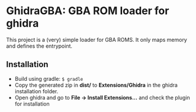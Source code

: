 # GhidraGBA: GBA ROM loader for ghidra
This project is a (very) simple loader for GBA ROMS. It only maps memory and defines the entrypoint.

## Installation
- Build using gradle: ```$ gradle```
- Copy the generated zip in **dist/** to **Extensions/Ghidra** in the ghidra installation folder.
- Open ghidra and go to **File -> Install Extensions...** and check the plugin for installation
